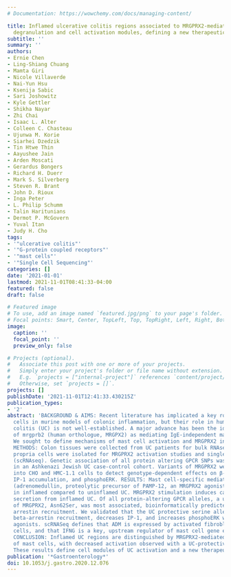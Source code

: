```yaml
---
# Documentation: https://wowchemy.com/docs/managing-content/

title: Inflamed ulcerative colitis regions associated to MRGPRX2-mediated mast cell
  degranulation and cell activation modules, defining a new therapeutic target
subtitle: ''
summary: ''
authors:
- Ernie Chen
- Ling-Shiang Chuang
- Mamta Giri
- Nicole Villaverde
- Nai-Yun Hsu
- Ksenija Sabic
- Sari Joshowitz
- Kyle Gettler
- Shikha Nayar
- Zhi Chai
- Isaac L. Alter
- Colleen C. Chasteau
- Ujunwa M. Korie
- Siarhei Dzedzik
- Tin Htwe Thin
- Aayushee Jain
- Arden Moscati
- Gerardus Bongers
- Richard H. Duerr
- Mark S. Silverberg
- Steven R. Brant
- John D. Rioux
- Inga Peter
- L. Philip Schumm
- Talin Haritunians
- Dermot P. McGovern
- Yuval Itan
- Judy H. Cho
tags:
- '"ulcerative colitis"'
- '"G-protein coupled receptors"'
- '"mast cells"'
- '"Single Cell Sequencing"'
categories: []
date: '2021-01-01'
lastmod: 2021-11-01T08:41:33-04:00
featured: false
draft: false

# Featured image
# To use, add an image named `featured.jpg/png` to your page's folder.
# Focal points: Smart, Center, TopLeft, Top, TopRight, Left, Right, BottomLeft, Bottom, BottomRight.
image:
  caption: ''
  focal_point: ''
  preview_only: false

# Projects (optional).
#   Associate this post with one or more of your projects.
#   Simply enter your project's folder or file name without extension.
#   E.g. `projects = ["internal-project"]` references `content/project/deep-learning/index.md`.
#   Otherwise, set `projects = []`.
projects: []
publishDate: '2021-11-01T12:41:33.430215Z'
publication_types:
- '2'
abstract: 'BACKGROUND & AIMS: Recent literature has implicated a key role for mast
  cells in murine models of colonic inflammation, but their role in human ulcerative
  colitis (UC) is not well-established. A major advance has been the identification
  of mrgprb2 (human orthologue, MRGPX2) as mediating IgE-independent mast cell activation.
  We sought to define mechanisms of mast cell activation and MRGPRX2 in human UC.
  METHODS: Colon tissues were collected from UC patients for bulk RNAseq and lamina
  propria cells were isolated for MRGPRX2 activation studies and single-cell RNA sequencing
  (scRNAseq). Genetic association of all protein altering GPCR SNPs was performed
  in an Ashkenazi Jewish UC case-control cohort. Variants of MRGPRX2 were transfected
  into CHO and HMC-1.1 cells to detect genotype-dependent effects on β-arrestin recruitment,
  IP-1 accumulation, and phosphoERK. RESULTS: Mast cell-specific mediators and ADM
  (adrenomedullin, proteolytic precursor of PAMP-12, an MRGPRX2 agonist) are upregulated
  in inflamed compared to uninflamed UC. MRGPRX2 stimulation induces carboxypeptidase
  secretion from inflamed UC. Of all protein-altering GPCR alleles, a unique variant
  of MRGPRX2, Asn62Ser, was most associated, bioinformatically predicted to alter
  arrestin recruitment. We validated that the UC protective serine allele enhances
  beta-arrestin recruitment, decreases IP-1, and increases phosphoERK with MRGPRX2
  agonists. scRNASeq defines that ADM is expressed by activated fibroblasts and epithelial
  cells, and that IFNG is a key, upstream regulator of mast cell gene expression.
  CONCLUSION: Inflamed UC regions are distinguished by MRGPRX2-mediated activation
  of mast cells, with decreased activation observed with a UC-protective genetic variant.
  These results define cell modules of UC activation and a new therapeutic target.'
publication: '*Gastroenterology*'
doi: 10.1053/j.gastro.2020.12.076
---
```

